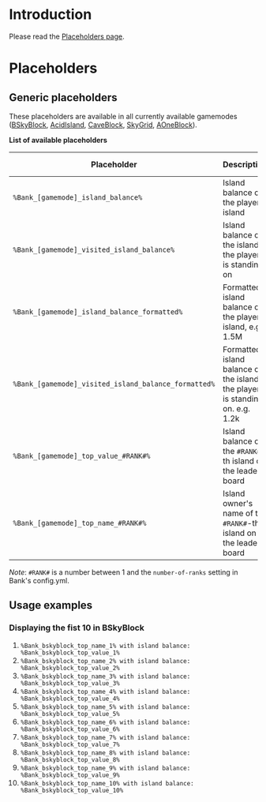# Introduction

Please read the [Placeholders page](../../../BentoBox/Placeholders).

# Placeholders

## Generic placeholders

These placeholders are available in all currently available gamemodes ([BSkyBlock](../../../gamemodes/BSkyBlock/Placeholders), [AcidIsland](../../../gamemodes/AcidIsland/Placeholders), [CaveBlock](../../../gamemodes/CaveBlock/Placeholders), [SkyGrid](../../../gamemodes/SkyGrid/Placeholders), [AOneBlock](../../../gamemodes/AOneBlock/Placeholders)).

**List of available placeholders**

| Placeholder | Description | Bank Version |
|-------------------------------------------------------|--------------------------------------------------------------------------------|-----------|
| `%Bank_[gamemode]_island_balance%` | Island balance of the player's island | 1.1.0 |
| `%Bank_[gamemode]_visited_island_balance%` | Island balance of the island the player is standing on | 1.1.0 |
| `%Bank_[gamemode]_island_balance_formatted%` | Formatted island balance of the player's island, e.g. 1.5M | 1.1.1 |
| `%Bank_[gamemode]_visited_island_balance_formatted%` | Formatted island balance of the island the player is standing on. e.g. 1.2k | 1.1.0 |
| `%Bank_[gamemode]_top_value_#RANK#%` | Island balance of the `#RANK#`-th island on the leader board | 1.1.0 |
| `%Bank_[gamemode]_top_name_#RANK#%` | Island owner's name of the `#RANK#`-th island on the leader board | 1.1.0 |

*Note*: `#RANK#` is a number between 1 and the `number-of-ranks` setting in Bank's config.yml.

## Usage examples
### Displaying the fist 10 in BSkyBlock
1. `%Bank_bskyblock_top_name_1% with island balance: %Bank_bskyblock_top_value_1%`
2. `%Bank_bskyblock_top_name_2% with island balance: %Bank_bskyblock_top_value_2%`
3. `%Bank_bskyblock_top_name_3% with island balance: %Bank_bskyblock_top_value_3%`
4. `%Bank_bskyblock_top_name_4% with island balance: %Bank_bskyblock_top_value_4%`
5. `%Bank_bskyblock_top_name_5% with island balance: %Bank_bskyblock_top_value_5%`
6. `%Bank_bskyblock_top_name_6% with island balance: %Bank_bskyblock_top_value_6%`
7. `%Bank_bskyblock_top_name_7% with island balance: %Bank_bskyblock_top_value_7%`
8. `%Bank_bskyblock_top_name_8% with island balance: %Bank_bskyblock_top_value_8%`
9. `%Bank_bskyblock_top_name_9% with island balance: %Bank_bskyblock_top_value_9%`
10. `%Bank_bskyblock_top_name_10% with island balance: %Bank_bskyblock_top_value_10%`
